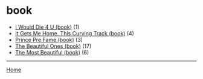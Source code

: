 # book

  * [I Would Die 4 U (book)](./book/i-would-die-4-u/) (1)
  * [It Gets Me Home, This Curving Track (book)](./book/it-gets-me-home-this-curving-track/) (4)
  * [Prince Pre Fame (book)](./book/prince-pre-fame/) (3)
  * [The Beautiful Ones (book)](./book/the-beautiful-ones/) (17)
  * [The Most Beautiful (book)](./book/the-most-beautiful/) (6)

----

[Home](../)
